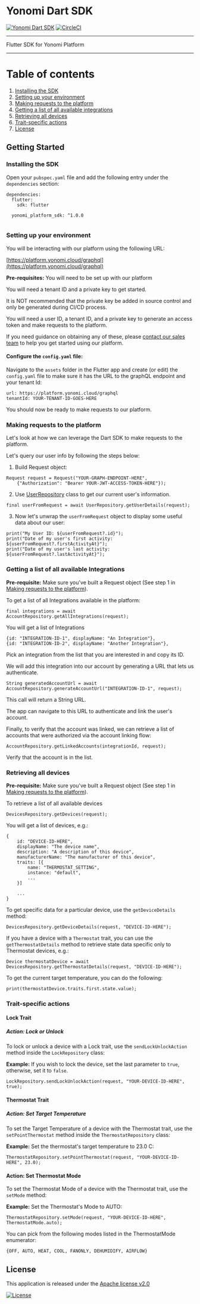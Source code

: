 # Yonomi Dart SDK

[![Yonomi Dart SDK][sdk-shield]][yonomi]
[![CircleCI][circle-shield]][circle-pipeline]

---

Flutter SDK for Yonomi Platform

---

# Table of contents

1. [Installing the SDK](#install-sdk)
1. [Setting up your environment](#setup-env)
1. [Making requests to the platform](#first-request)
1. [Getting a list of all available integrations](#account-flow)
1. [Retrieving all devices](#retrieve-devices)
1. [Trait-specific actions](#trait-actions)
1. [License](#license)

## Getting Started

### Installing the SDK <a name="install-sdk"></a>

Open your `pubspec.yaml` file and add the following entry under the `dependencies` section:

```
dependencies:
  flutter:
    sdk: flutter
    
  yonomi_platform_sdk: ^1.0.0
  
```

###  Setting up your environment<a name="setup-env"></a>

You will be interacting with our platform using the following URL:

[https://platform.yonomi.cloud/graphql](https://platform.yonomi.cloud/graphql)

**Pre-requisites:** You will need to be set up with our platform

You will need a tenant ID and a private key to get started.

It is NOT recommended that the private key be added in source control and only be generated during CI/CD process.

You will need a user ID, a tenant ID, and a private key to generate an access token and make requests to the platform.

If you need guidance on obtaining any of these, please [contact our sales team](https://www.yonomi.co/contact-us) to help you get started using our platform.

#### Configure the `config.yaml` file:

Navigate to the `assets` folder in the Flutter app and create (or edit) the `config.yaml` file to make sure it has the URL to the graphQL endpoint and your tenant Id:

```
url: https://platform.yonomi.cloud/graphql
tenantId: YOUR-TENANT-ID-GOES-HERE
```

You should now be ready to make requests to our platform.

###  Making requests to the platform <a name="first-request"></a>
Let's look at how we can leverage the Dart SDK to make requests to the platform.

Let's query our user info by following the steps below:

1. Build Request object:

```
Request request = Request("YOUR-GRAPH-ENDPOINT-HERE",
    {"Authorization": "Bearer YOUR-JWT-ACCESS-TOKEN-HERE"});
```

2. Use [UserRepository]() class to get our current user's information.

```
final userFromRequest = await UserRepository.getUserDetails(request);
```

3. Now let's unwrap the `userFromRequest` object to display some useful data about our user:

```
print("My User ID: ${userFromRequest?.id}");
print("Date of my user's first activity: ${userFromRequest?.firstActivityAt}");
print("Date of my user's last activity: ${userFromRequest?.lastActivityAt}");
```

### Getting a list of all available Integrations <a name="account-flow"></a>

**Pre-requisite:** Make sure you've built a Request object (See step 1 in [Making requests to the platform](#first-request)).

To get a list of all Integrations available in the platform:

```
final integrations = await AccountRepository.getAllIntegrations(request);
```

You will get a list of Integrations

```
{id: "INTEGRATION-ID-1", displayName: "An Integration"},
{id: "INTEGRATION-ID-2", displayName: "Another Integration"},
```

Pick an integration from the list that you are interested in and copy its ID.

We will add this integration into our account by generating a URL that lets us authenticate.

```
String generatedAccountUrl = await AccountRepository.generateAccountUrl("INTEGRATION-ID-1", request);
```

This call will return a String URL.

The app can navigate to this URL to authenticate and link the user's account.

Finally, to verify that the account was linked, we can retrieve a list of accounts that were authorized via the account linking flow:

```
AccountRepository.getLinkedAccounts(integrationId, request);
```

Verify that the account is in the list.

###  Retrieving all devices <a name="retrieve-devices"></a>

**Pre-requisite:** Make sure you've built a Request object (See step 1 in [Making requests to the platform](#first-request)).

To retrieve a list of all available devices

```
DevicesRepository.getDevices(request);
```

You will get a list of devices, e.g.:

```
{
    id: "DEVICE-ID-HERE",
    displayName: "The device name",
    description: "A description of this device",
    manufacturerName: "The manufacturer of this device",
    traits: [{
    	name: "THERMOSTAT_SETTING",
    	instance: "default",
    	...
    }]
    
    ...
}
```

To get specific data for a particular device, use the `getDeviceDetails` method:

```
DevicesRepository.getDeviceDetails(request, "DEVICE-ID-HERE");
```

If you have a device with a `Thermostat` trait, you can use the `getThermostatDetails` method to retrieve state data specific only to Thermostat devices, e.g.:

```
Device thermostatDevice = await DevicesRepository.getThermostatDetails(request, "DEVICE-ID-HERE");
```

To get the current target temperature, you can do the following:

```
print(thermostatDevice.traits.first.state.value);

```

### Trait-specific actions <a name="trait-actions"></a>

#### Lock Trait

##### Action: Lock or Unlock
To lock or unlock a device with a Lock trait, use the `sendLockUnlockAction` method inside the `LockRepository` class:

**Example:** If you wish to lock the device, set the last parameter to `true`, otherwise, set it to `false`.
```
LockRepository.sendLockUnlockAction(request, "YOUR-DEVICE-ID-HERE", true);
```

#### Thermostat Trait

##### Action: Set Target Temperature

To set the Target Temperature of a device with the Thermostat trait, use the `setPointThermostat` method inside the `ThermostatRepository` class:

**Example:** Set the thermostat's target temperature to 23.0 C:

```
ThermostatRepository.setPointThermostat(request, "YOUR-DEVICE-ID-HERE", 23.0);
```

#### Action: Set Thermostat Mode

To set the Thermostat Mode of a device with the Thermostat trait, use the `setMode` method:

**Example:** Set the Thermostat's Mode to AUTO:

```
ThermostatRepository.setMode(request, "YOUR-DEVICE-ID-HERE", ThermostatMode.auto);
```
You can pick from the following modes listed in the ThermostatMode enumerator:

```
{OFF, AUTO, HEAT, COOL, FANONLY, DEHUMIDIFY, AIRFLOW}
```

## License <a name="license"></a>
This application is released under the [Apache license v2.0](LICENSE)

[![License](https://img.shields.io/badge/License-Apache%202.0-blue.svg)](https://opensource.org/licenses/Apache-2.0)

[circle-shield]: https://circleci.com/gh/Yonomi/yonomi-dart-sdk/tree/main.svg?style=shield&circle-token=470fbce0775849f45768cb551352807a5652f75f
[circle-pipeline]: https://app.circleci.com/pipelines/github/Yonomi/yonomi-dart-sdk
[sdk-shield]: https://img.shields.io/badge/Yonomi-SDK:_Dart-lightgrey.svg?colorA=ffd500&colorB=5c5c5c
[yonomi]: https://www.yonomi.co/
